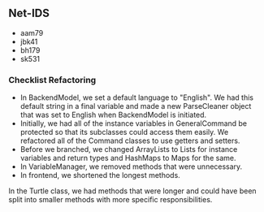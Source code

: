 ## Net-IDS
* aam79
* jbk41
* bh179
* sk531

### Checklist Refactoring
* In BackendModel, we set a default language to "English". We had this default string in a final variable and made a new ParseCleaner object that was set to English when BackendModel is initiated.
* Initially, we had all of the instance variables in GeneralCommand be protected so that its subclasses could access them easily. We refactored all of the Command classes to use getters and setters.
* Before we branched, we changed ArrayLists to Lists for instance variables and return types and HashMaps to Maps for the same.
* In VariableManager, we removed methods that were unnecessary.
* In frontend, we shortened the longest methods.

In the Turtle class, we had methods that were longer and could have been split into smaller methods with more specific responsibilities.


